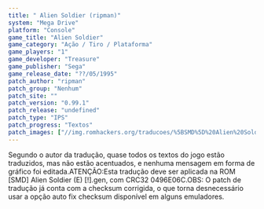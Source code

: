 ```yaml
---
title: " Alien Soldier (ripman)"
system: "Mega Drive"
platform: "Console"
game_title: "Alien Soldier"
game_category: "Ação / Tiro / Plataforma"
game_players: "1"
game_developer: "Treasure"
game_publisher: "Sega"
game_release_date: "??/05/1995"
patch_author: "ripman"
patch_group: "Nenhum"
patch_site: ""
patch_version: "0.99.1"
patch_release: "undefined"
patch_type: "IPS"
patch_progress: "Textos"
patch_images: ["//img.romhackers.org/traducoes/%5BSMD%5D%20Alien%20Soldier%20-%20ripman%20-%201.png","//img.romhackers.org/traducoes/%5BSMD%5D%20Alien%20Soldier%20-%20ripman%20-%202.png","//img.romhackers.org/traducoes/%5BSMD%5D%20Alien%20Soldier%20-%20ripman%20-%203.png"]
---
```

Segundo o autor da tradução, quase todos os textos do jogo estão traduzidos, mas não estão acentuados, e nenhuma mensagem em forma de gráfico foi editada.ATENÇÃO:Esta tradução deve ser aplicada na ROM [SMD] Alien Soldier (E) [!].gen, com CRC32 0496E06C.OBS: O patch de tradução já conta com a checksum corrigida, o que torna desnecessário usar a opção auto fix checksum disponível em alguns emuladores.